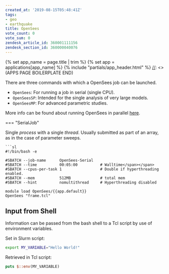 ```yaml
---
created_at: '2019-08-15T05:48:41Z'
tags:
- geo
- earthquake
title: OpenSees
vote_count: 0
vote_sum: 0
zendesk_article_id: 360001111156
zendesk_section_id: 360000040076
---
```



[//]: <> (APPS PAGE BOILERPLATE START)
{% set app_name = page.title | trim %}
{% set app = applications[app_name] %}
{% include "partials/app_header.html" %}
[//]: <> (APPS PAGE BOILERPLATE END)

There are three commands with which a OpenSees job can be launched.

- `OpenSees`: For running a job in serial (single CPU).
- `OpenSeesSP`: Intended for the single analysis of very large models.
- `OpenSeesMP`: For advanced parametric studies.

More info can be found about running OpenSees in parallel
[here](http://opensees.berkeley.edu/OpenSees/parallel/TNParallelProcessing.pdf).

=== "SerialJob"

Single *process* with a single *thread*.
Usually submitted as part of an array, as in the case of parameter
sweeps.

    ```sl
    #!/bin/bash -e
    
    #SBATCH --job-name      OpenSees-Serial
    #SBATCH --time          00:05:00          # Walltime</span></span>
    #SBATCH --cpus-per-task 1                 # Double if hyperthreading enabled.
    #SBATCH --mem           512MB             # total mem
    #SBATCH --hint          nomultithread     # Hyperthreading disabled
    
    module load OpenSees/{{app.default}}
    OpenSees "frame.tcl"

## Input from Shell

Information can be passed from the bash shell to a Tcl script by use of
environment variables.

Set in Slurm script:

```bash
export MY_VARIABLE="Hello World!"
```

Retrieved in Tcl script:

```tcl
puts $::env(MY_VARIABLE)
```
